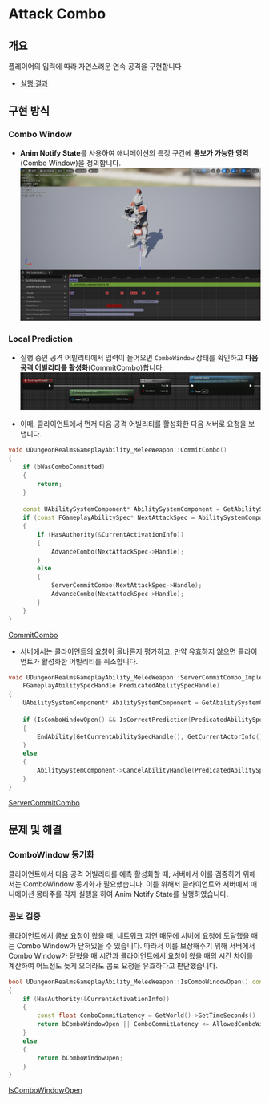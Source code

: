 # Attack Combo

## 개요
플레이어의 입력에 따라 자연스러운 연속 공격을 구현합니다
- [실행 결과](https://drive.google.com/file/d/1kt9mIrZkSf_mqzFXEYNOQKuekR6NZWXr/view?usp=sharing)

## 구현 방식
### Combo Window
- **Anim Notify State**를 사용하여 애니메이션의 특정 구간에 **콤보가 가능한 영역**(Combo Window)을 정의합니다.
![ComboWindow](ComboWindow.png)

### Local Prediction
- 실행 중인 공격 어빌리티에서 입력이 들어오면 `ComboWindow` 상태를 확인하고 **다음 공격 어빌리티를 활성화**(CommitCombo)합니다.
![ComboInput](ComboInput.png)

- 이때, 클라이언트에서 먼저 다음 공격 어빌리티를 활성화한 다음 서버로 요청을 보냅니다.
```cpp
void UDungeonRealmsGameplayAbility_MeleeWeapon::CommitCombo()
{
	if (bWasComboCommitted)
	{
		return;
	}

	const UAbilitySystemComponent* AbilitySystemComponent = GetAbilitySystemComponentFromActorInfo();
	if (const FGameplayAbilitySpec* NextAttackSpec = AbilitySystemComponent->FindAbilitySpecFromClass(NextAttackClass))
	{
		if (HasAuthority(&CurrentActivationInfo))
		{
			AdvanceCombo(NextAttackSpec->Handle);
		}
		else
		{
			ServerCommitCombo(NextAttackSpec->Handle);
			AdvanceCombo(NextAttackSpec->Handle);
		}
	}
}
```
[CommitCombo](../../DungeonRealms/Equipment/Weapon/DungeonRealmsGameplayAbility_MeleeWeapon.cpp#L19-L39)

- 서버에서는 클라이언트의 요청이 올바른지 평가하고, 만약 유효하지 않으면 클라이언트가 활성화한 어빌리티를 취소합니다.
```cpp
void UDungeonRealmsGameplayAbility_MeleeWeapon::ServerCommitCombo_Implementation(
	FGameplayAbilitySpecHandle PredicatedAbilitySpecHandle)
{
	UAbilitySystemComponent* AbilitySystemComponent = GetAbilitySystemComponentFromActorInfo();
	
	if (IsComboWindowOpen() && IsCorrectPrediction(PredicatedAbilitySpecHandle))
	{
		EndAbility(GetCurrentAbilitySpecHandle(), GetCurrentActorInfo(), GetCurrentActivationInfo(), true, false);
	}
	else
	{
		AbilitySystemComponent->CancelAbilityHandle(PredicatedAbilitySpecHandle);
	}
}
```
[ServerCommitCombo](../../DungeonRealms/Equipment/Weapon/DungeonRealmsGameplayAbility_MeleeWeapon.cpp#L41-L54)

## 문제 및 해결
### ComboWindow 동기화
클라이언트에서 다음 공격 어빌리티를 예측 활성화할 때, 서버에서 이를 검증하기 위해서는 ComboWindow 동기화가 필요했습니다. 이를 위해서 클라이언트와 서버에서 애니메이션 몽타주를 각자 실행을 하여 Anim Notify State를 실행하였습니다.

### 콤보 검증
클라이언트에서 콤보 요청이 왔을 때, 네트워크 지연 때문에 서버에 요청에 도달했을 때는 Combo Window가 닫혀있을 수 있습니다. 따라서 이를 보상해주기 위해 서버에서 Combo Window가 닫혔을 때 시간과 클라이언트에서 요청이 왔을 때의 시간 차이를 계산하여 어느정도 늦게 오더라도 콤보 요청을 유효하다고 판단했습니다.
```cpp
bool UDungeonRealmsGameplayAbility_MeleeWeapon::IsComboWindowOpen() const
{
	if (HasAuthority(&CurrentActivationInfo))
	{
		const float ComboCommitLatency = GetWorld()->GetTimeSeconds() - ComboWindowCloseTime;
		return bComboWindowOpen || ComboCommitLatency <= AllowedComboWindowTolerance;
	}
	else
	{
		return bComboWindowOpen;
	}
}
```
[IsComboWindowOpen](../../DungeonRealms/Equipment/Weapon/DungeonRealmsGameplayAbility_MeleeWeapon.cpp#L85-L96)
